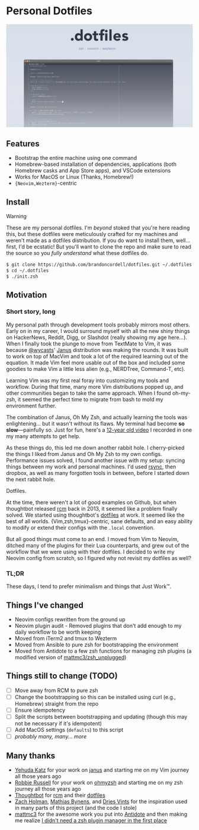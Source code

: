 # Personal Dotfiles

![.dotfiles](/images/screenshot.jpg)

## Features

* Bootstrap the entire machine using one command
* Homebrew-based installation of dependencies, applications (both Homebrew casks and App Store apps), and VSCode extensions
* Works for MacOS or Linux (Thanks, Homebrew!)
* `{Neovim,Wezterm}`-centric

## Install

> [!WARNING]
> These are my personal dotfiles. I'm _beyond_ stoked that you're here reading this, but these dotfiles were meticulously crafted for my machines and weren't made as a dotfiles distribution. If
> you do want to install them, well... first, I'd be ecstatic! But you'll want to clone the repo and make sure to read the source so you _fully understand_ what these dotfiles do.

```
$ git clone https://github.com/brandoncordell/dotfiles.git ~/.dotfiles
$ cd ~/.dotfiles
$ ./init.zsh
```

## Motivation

### Short story, long
My personal path through development tools probably mirrors most others. Early on in my career, I would surround myself with all the new shiny things on HackerNews, Reddit, Digg, or
Slashdot (really showing my age here...). When I finally took the plunge to move from TextMate to Vim, it was because [@wycasts](https://github.com/wycats)' [Janus](https://github.com/carlhuda/janus) distribution
was making the rounds. It was built to work on top of MacVim and took a lot of the required learning out of the equation. It made Vim feel more usable out of the box and included some goodies to make Vim a
little less alien (e.g., NERDTree, Command-T, etc).

Learning Vim was my first real foray into customizing my tools and workflow. During that time, many more Vim distributions popped up, and other communities began to take the same approach. When I found oh-my-zsh, it seemed the perfect time to migrate from bash to mold my environment further.

The combination of Janus, Oh My Zsh, and actually learning the tools was enlightening... but it wasn't without its flaws.
My terminal had become **so slow**—painfully so. Just for fun, here's a [12-year old video](https://www.youtube.com/watch?v=sK_Bydx7Dsw) I recorded in one my many attempts to get help.

As these things do, this led me down another rabbit hole. I cherry-picked the things I liked from Janus and  Oh My Zsh to my own configs. Performance issues solved, I found another issue with my setup: syncing things between my work and personal machines. I'd used [rsync](https://linux.die.net/man/1/rsync), then dropbox, as well as many forgotten tools in between, before I started down the next rabbit hole.

Dotfiles.

At the time, there weren't a lot of good examples on Github, but when thoughtbot released [rcm](https://github.com/thoughtbot/rcm) back in 2013, it seemed like a problem finally solved. We started using thoughtbot's [dotfiles](https://github.com/thoughtbot/dotfiles) at work. It seemed like the best of all worlds. {Vim,zsh,tmux}-centric, sane defaults, and an easy ability to modify or extend their configs with the `.local` convention.

But all good things must come to an end. I moved from Vim to Neovim, ditched many of the plugins for their Lua counterparts, and grew out of the workflow that we were using with their dotfiles. I decided to write my Neovim config from scratch, so I figured why not revisit my dotfiles as well?

### TL;DR

These days, I tend to prefer minimalism and things that Just Work™.

## Things I've changed
* Neovim configs rewritten from the ground up
* Neovim plugin audit - Removed plugins that don't add enough to my daily workflow to be worth keeping
* Moved from iTerm2 and tmux to Wezterm
* Moved from Ansible to pure zsh for bootstrapping the environment
* Moved from Antidote to a few zsh functions for managing zsh plugins (a modified version of [mattmc3/zsh_unplugged](https://github.com/mattmc3/zsh_unplugged))

## Things still to change (TODO)

- [ ] Move away from RCM to pure zsh
- [ ] Change the bootstrapping so this can be installed using curl (e.g., Homebrew) straight from the repo
- [ ] Ensure idempotency
- [ ] Split the scripts between bootstrapping and updating (though this may not be necessary if it's idempotent)
- [ ] Add MacOS settings (`defaults`) to this script
- [ ] _probably many, many... more_

## Many thanks

* [Yehuda Katz](https://github.com/wycats) for your work on [janus](https://github.com/carlhuda/janus) and starting me on my Vim journey all those years ago
* [Robbie Russell](https://github.com/robbyrussell) for your work on [ohmyzsh](https://github.com/ohmyzsh/ohmyzsh) and starting me on my zsh journey all those years ago
* [Thoughtbot](https://github.com/thoughtbot) for [rcm](https://github.com/thoughtbot/rcm) and their [dotfiles](https://github.com/thoughtbot/dotfiles)
* [Zach Holman](https://github.com/holman/dotfiles), [Mathias Bynens](https://github.com/mathiasbynens/dotfiles), and [Dries Vints](https://github.com/driesvints/dotfiles) for the inspiration used in many parts of this project (and the code I stole)
* [mattmc3](https://github.com/mattmc3) for the awesome work you put into [Antidote](https://github.com/mattmc3/antidote) and then making me realize [I didn't need a zsh plugin manager in the first place](https://github.com/mattmc3/zsh_unplugged)